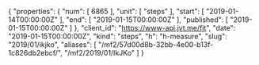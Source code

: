 {
  "properties": {
    "num": [
      6865
    ],
    "unit": [
      "steps"
    ],
    "start": [
      "2019-01-14T00:00:00Z"
    ],
    "end": [
      "2019-01-15T00:00:00Z"
    ],
    "published": [
      "2019-01-15T00:00:00Z"
    ]
  },
  "client_id": "https://www-api.jvt.me/fit",
  "date": "2019-01-15T00:00:00Z",
  "kind": "steps",
  "h": "h-measure",
  "slug": "2019/01/ikjko",
  "aliases": [
    "/mf2/57d00d8b-32bb-4e00-b13f-1c826db2ebcf/",
    "/mf2/2019/01/IkJKo"
  ]
}
